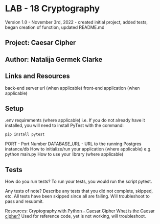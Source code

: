 # LAB - 18 Cryptography

Version 1.0 - November 3rd, 2022 - created initial project, added tests, began creation of function, updated README.md

## Project: Caesar Cipher

## Author: Natalija Germek Clarke

## Links and Resources

back-end server url (when applicable)
front-end application (when applicable)

## Setup
.env requirements (where applicable)
i.e.
If you do not already have it installed, you will need to install PyTest with the command:

``` python
pip install pytest
```

PORT - Port Number
DATABASE_URL - URL to the running Postgres instance/db
How to initialize/run your application (where applicable)
e.g. python main.py
How to use your library (where applicable)

## Tests

How do you run tests?
To run your tests, you would run the script pytest.

Any tests of note?
Describe any tests that you did not complete, skipped, etc.
All tests have been skipped since all are failing. Will troubleshoot to pass and resubmit.

Resources:
[Cryptography with Python - Caesar Cipher](https://www.tutorialspoint.com/cryptography_with_python/cryptography_with_python_caesar_cipher.htm)
[What is the Caesar cipher?](https://justcryptography.com/what-is-the-caesar-cipher/)
Used for reference code, yet is not working, will troubleshoot.
